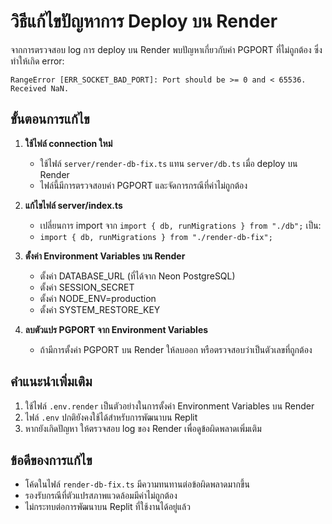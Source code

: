 # วิธีแก้ไขปัญหาการ Deploy บน Render

จากการตรวจสอบ log การ deploy บน Render พบปัญหาเกี่ยวกับค่า PGPORT ที่ไม่ถูกต้อง ซึ่งทำให้เกิด error: 
```
RangeError [ERR_SOCKET_BAD_PORT]: Port should be >= 0 and < 65536. Received NaN.
```

## ขั้นตอนการแก้ไข

1. **ใช้ไฟล์ connection ใหม่**
   - ใช้ไฟล์ `server/render-db-fix.ts` แทน `server/db.ts` เมื่อ deploy บน Render
   - ไฟล์นี้มีการตรวจสอบค่า PGPORT และจัดการกรณีที่ค่าไม่ถูกต้อง

2. **แก้ไขไฟล์ server/index.ts**
   - เปลี่ยนการ import จาก `import { db, runMigrations } from "./db";` เป็น:
   - `import { db, runMigrations } from "./render-db-fix";`

3. **ตั้งค่า Environment Variables บน Render**
   - ตั้งค่า DATABASE_URL (ที่ได้จาก Neon PostgreSQL)
   - ตั้งค่า SESSION_SECRET
   - ตั้งค่า NODE_ENV=production
   - ตั้งค่า SYSTEM_RESTORE_KEY

4. **ลบตัวแปร PGPORT จาก Environment Variables**
   - ถ้ามีการตั้งค่า PGPORT บน Render ให้ลบออก หรือตรวจสอบว่าเป็นตัวเลขที่ถูกต้อง

## คำแนะนำเพิ่มเติม

1. ใช้ไฟล์ `.env.render` เป็นตัวอย่างในการตั้งค่า Environment Variables บน Render
2. ไฟล์ `.env` ปกติยังคงใช้ได้สำหรับการพัฒนาบน Replit
3. หากยังเกิดปัญหา ให้ตรวจสอบ log ของ Render เพื่อดูข้อผิดพลาดเพิ่มเติม

## ข้อดีของการแก้ไข

- โค้ดในไฟล์ `render-db-fix.ts` มีความทนทานต่อข้อผิดพลาดมากขึ้น
- รองรับกรณีที่ตัวแปรสภาพแวดล้อมมีค่าไม่ถูกต้อง
- ไม่กระทบต่อการพัฒนาบน Replit ที่ใช้งานได้อยู่แล้ว
